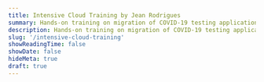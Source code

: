 ```yaml
---
title: Intensive Cloud Training by Jean Rodrigues
summary: Hands-on training on migration of COVID-19 testing application and it's data to Multi-Cloud.
description: Hands-on training on migration of COVID-19 testing application and it's data to Multi-Cloud.
slug: '/intensive-cloud-training'
showReadingTime: false
showDate: false
hideMeta: true
draft: true
---
```

